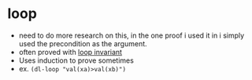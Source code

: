 loop
====
- need to do more research on this, in the one proof i used it in i simply used the precondition as the argument.
- often proved with [loop invariant](../pages/loopinvariant.md)
- Uses induction to prove sometimes
- ex. `(dl-loop "val(xa)>val(xb)")`
